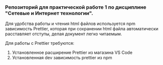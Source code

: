 ### Репозиторий для практической работе 1 по дисциплине "Сетевые и Интернет технологии".

Для удобства работы и чтения html файлов используется npm зависимость Prettier, которая
при сохранении html файла автоматически расставляет отступы, делая документ легко читаемым.

Для работы с Prettier требуются:

1. Установленное расширение Prettier из магазина VS Code
2. Установленная dev зависимость prettier из npm
